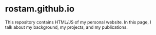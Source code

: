 # rostam.github.io
This repository contains HTML/JS of my personal website. In this page, I talk about my background, my projects, and my publications.
